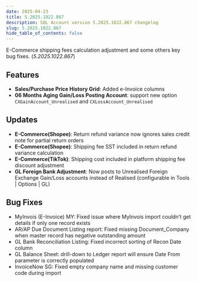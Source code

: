 ```yaml
---
date: 2025-04-23
title: 5.2025.1022.867
description: SQL Account version 5.2025.1022.867 changelog
slug: 5.2025.1022.867
hide_table_of_contents: false
---
```


E-Commerce shipping fees calculation adjustment and some others key bug fixes. (*5.2025.1022.867*)

<!-- truncate -->

## Features

- **Sales/Purchase Price History Grid**: Added e-Invoice columns
- **06 Months Aging Gain/Loss Posting Account**: support new option `CXGainAccount_Unrealised` and `CXLossAccount_Unrealised`

## Updates

- **E-Commerce(Shopee)**: Return refund variance now ignores sales credit note for partial return orders
- **E-Commerce(Shopee)**: Shipping fee SST included in return refund variance calculation
- **E-Commerce(TikTok)**: Shipping cost included in platform shipping fee discount adjustment
- **GL Foreign Bank Adjustment**: Now posts to Unrealised Foreign Exchange Gain/Loss accounts instead of Realised (configurable in Tools | Options | GL)

## Bug Fixes

- MyInvois (E-Invoice) MY: Fixed issue where MyInvois import couldn’t get details if only one record exists
- AR/AP Due Document Listing report: Fixed missing Document_Company when master record has negative outstanding amount
- GL Bank Reconciliation Listing: Fixed incorrect sorting of Recon Date column
- GL Balance Sheet: drill-down to Ledger report will ensure Date From parameter is correctly populated
- InvoiceNow SG: Fixed empty company name and missing customer code during import
